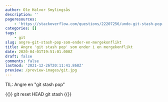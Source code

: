 ```yaml
---
author: Ole Halvor Smylingsås
description: ''
pageresources:
    - 'https://stackoverflow.com/questions/22207256/undo-git-stash-pop-that-results-in-merge-conflict'
categories: []
tags:
    - git
slug: angre-git-stash-pop-som-ender-en-mergekonflikt
title: Angre 'git stash pop' som ender i en mergekonflikt
date: 2020-04-01T19:51:01.000Z
draft: false
comments: false
lastmod: '2021-12-26T20:11:41.868Z'
preview: /preview-images/git.jpg
---
```


TIL: Angre en "git stash pop"

<!--more-->
{{<highlight bash>}}
git reset HEAD
git stash
{{</highlight>}}
